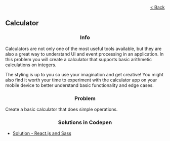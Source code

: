 <p align="right">
  <a href="../home.md">< Back</a>
</p>

<h2>Calculator</h2>

<h3 align="center">Info</h3>

<p>Calculators are not only one of the most useful tools available, but they are also a great way to understand UI and event processing in an application. In this problem you will create a calculator that supports basic arithmetic calculations on integers.

The styling is up to you so use your imagination and get creative! You might also find it worth your time to experiment with the calculator app on your mobile device to better understand basic functionality and edge cases.</p>

<h3 align="center">Problem</h3>

<p>Create a basic calculator that does simple operations.</p>

<h3 align="center">Solutions in Codepen</h3>

- [Solution - React.js and Sass](https://codepen.io/wesleydmscn/full/YzLLGye)